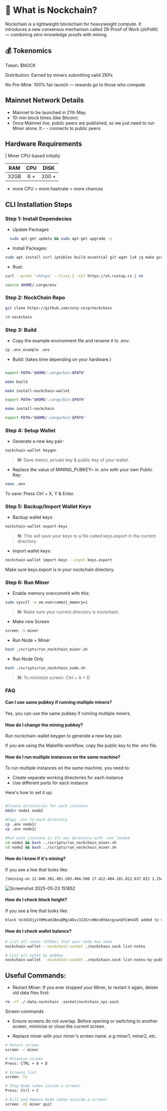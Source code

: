 
# 🧠 What is Nockchain?

Nockchain is a lightweight blockchain for heavyweight compute.
It introduces a new consensus mechanism called ZK-Proof of Work (zkPoW) — combining zero-knowledge proofs with mining.



## 💰 Tokenomics
Token: $NOCK

Distribution: Earned by miners submitting valid ZKPs

No Pre-Mine: 100% fair launch — rewards go to those who compute.

## Mainnet Network Details
- Mainnet to be launched in 21th May.
- 10-min block times (like Bitcoin)
- Once Mainnet live, public peers are published, so we just need to run Miner alone. It - - connects to public peers.

 ## Hardware Requirements
| Miner CPU-based initially        

|RAM   | CPU  | DISK  |
|:-:|:-:|:-:|
| 32GB  | 6 + | 200 +  |

* more CPU = more hashrate = more chances

## CLI Installation Steps
### Step 1: Install Dependecies
* Update Packages
```bash
  sudo apt-get update && sudo apt-get upgrade -y
  ``` 

* Install Packages:

```bash
sudo apt install curl iptables build-essential git wget lz4 jq make gcc nano automake autoconf tmux htop nvme-cli libgbm1 pkg-config libssl-dev libleveldb-dev tar clang bsdmainutils ncdu unzip libleveldb-dev -y
```

* Rust:

```bash
curl --proto '=https' --tlsv1.2 -sSf https://sh.rustup.rs | sh
```

```bash
source $HOME/.cargo/env
```



### Step 2: NockChain Repo
```bash
git clone https://github.com/zorp-corp/nockchain
```

```bash
cd nockchain
```

### Step 3: Build
* Copy the example environment file and rename it to .env:
```bash
cp .env_example .env
```

* Build: (takes time depending on your hardware.)

```bashmake install-hoonc
```

```bash
export PATH="$HOME/.cargo/bin:$PATH"
```

```bash
make build
```

```bash
make install-nockchain-wallet
```

```bash
export PATH="$HOME/.cargo/bin:$PATH"
```

```bash
make install-nockchain
```

```bash
export PATH="$HOME/.cargo/bin:$PATH"
```

### Step 4: Setup Wallet
 * Generate a new key pair:
 ```bash
 nockchain-wallet keygen
 ```
> **N:** Save memo, private key & public key of your wallet.

* Replace the value of MINING_PUBKEY=<public-key> in .env with your own Public Key:
```bash
nano .env
```

To save: Press Ctrl + X, Y & Enter.

### Step 5: Backup/Import Wallet Keys

* Backup wallet keys:
```bash
nockchain-wallet export-keys
```
> **N:** This will save your keys to a file called keys.export in the current directory.

* Import wallet keys:
```bash
nockchain-wallet import-keys --input keys.export
```

Make sure keys.export is in your nockchain directory.

### Step 6: Run Miner

* Enable memory overcommit with this:
```bash
sudo sysctl -w vm.overcommit_memory=1
```

> **N:** Make sure your current directory is nockchain.

* Make new Screen
```bash
screen -S miner
```

* Run Node + Miner
```bash
bash ./scripts/run_nockchain_miner.sh  
```

* Run Node Only 
```bash
bash ./scripts/run_nockchain_node.sh
```

> **N:** To minimize screen: Ctrl + A + D


### FAQ

#### Can I use same pubkey if running multiple miners?
Yes, you can use the same pubkey if running multiple miners.

#### How do I change the mining pubkey?
Run nockchain-wallet keygen to generate a new key pair.

If you are using the Makefile workflow, copy the public key to the .env file.

#### How do I run multiple instances on the same machine?
To run multiple instances on the same machine, you need to:

* Create separate working directories for each instance
* Use different ports for each instance

Here's how to set it up:

```bash

#Create directories for each instance
mkdir node1 node2

#Copy .env to each directory
cp .env node1/
cp .env node2/

#Run each instance in its own directory with .env loaded
cd node1 && bash ../scripts/run_nockchain_miner.sh
cd node2 && bash ../scripts/run_nockchain_miner.sh
```

#### How do I know if it's mining?
If you see a line that looks like:

```bash
[%mining-on 12.040.301.481.503.404.506 17.412.404.101.022.637.021 1.154.757.196.846.835.552 12.582.351.418.886.020.622 6.726.267.510.179.724.279]
```
![Screenshot 2025-05-23 151852](https://github.com/user-attachments/assets/b0f22def-a1bb-423a-9558-c89f4463615e)

#### How do I check block height?
If you see a line that looks like:

```bash
block Vo3d2Qjy1YHMoaHJBeuQMgi4Dvi3Z2GrcHNxvNYAncgzwnQYLWnGVE added to validated blocks at 2
```


#### How do I check wallet balance?

```bash
# List all notes (UTXOs) that your node has seen
nockchain-wallet --nockchain-socket ./nockchain.sock list-notes

# List all notes by pubkey
nockchain-wallet --nockchain-socket ./nockchain.sock list-notes-by-pubkey <your-pubkey>
```

## Useful Commands:
* Restart Miner:
If you ever stopped your Miner, to restart it again, delete old data files first:

```bash
rm -rf ./.data.nockchain .socket/nockchain_npc.sock
```

Screen commands

* Ensure screens do not overlap. Before opening or switching to another screen, minimize or close the current screen.

* Replace miner with your miner's screen name .e.g miner1, miner2, etc.

```bash
# Return screen
screen -r miner

# Minimize screen
Press: CTRL + A + D

# Screens list
screen -ls

# Stop Node (when inside a screen)
Press: Ctrl + C

# Kill and Remove Node (when outside a screen)
screen -XS miner quit
```
